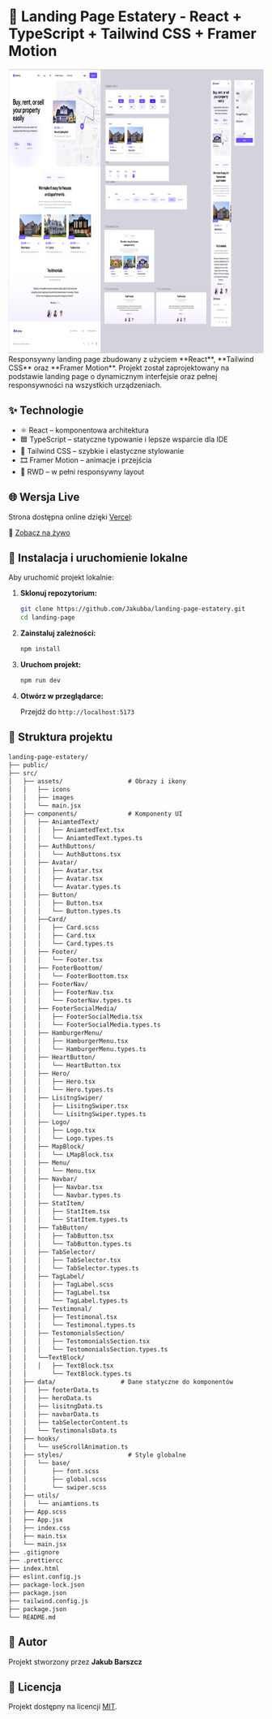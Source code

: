 # 🚀 Landing Page Estatery - React + TypeScript + Tailwind CSS + Framer Motion

<img src="./src/assets/images/design-project.png" width="890px" height="560px">
Responsywny landing page zbudowany z użyciem **React**, **Tailwind CSS** oraz **Framer Motion**. Projekt został zaprojektowany na podstawie landing page o dynamicznym interfejsie oraz pełnej responsywności na wszystkich urządzeniach.

## ✨ Technologie

- ⚛️ React – komponentowa architektura
- 🟦 TypeScript – statyczne typowanie i lepsze wsparcie dla IDE
- 💨 Tailwind CSS – szybkie i elastyczne stylowanie
- 🎞️ Framer Motion – animacje i przejścia
- 📱 RWD – w pełni responsywny layout

## 🌐 Wersja Live

Strona dostępna online dzięki [Vercel](https://vercel.com):

🔗 [Zobacz na żywo](https://landing-page-estatery-oljq.vercel.app/)

## 🔧 Instalacja i uruchomienie lokalne

Aby uruchomić projekt lokalnie:

1. **Sklonuj repozytorium:**

   ```bash
   git clone https://github.com/Jakubba/landing-page-estatery.git
   cd landing-page
   ```

2. **Zainstaluj zależności:**

   ```bash
   npm install
   ```

3. **Uruchom projekt:**

   ```bash
   npm run dev
   ```

4. **Otwórz w przeglądarce:**

   Przejdź do `http://localhost:5173`

## 📁 Struktura projektu

```
landing-page-estatery/
├── public/
├── src/
│   ├── assets/                  # Obrazy i ikony
│   │   ├── icons
│   │   ├── images
│   │   └── main.jsx
│   ├── components/              # Komponenty UI
│   │   ├── AniamtedText/
│   │   │   ├── AniamtedText.tsx
│   │   │   └── AniamtedText.types.ts
│   │   ├── AuthButtons/
│   │   │   └── AuthButtons.tsx
│   │   ├── Avatar/
│   │   │   ├── Avatar.tsx
│   │   │   ├── Avatar.tsx
│   │   │   └── Avatar.types.ts
│   │   ├── Button/
│   │   │   ├── Button.tsx
│   │   │   └── Button.types.ts
│   │   ├──Card/
│   │   │   ├── Card.scss
│   │   │   ├── Card.tsx
│   │   │   └── Card.types.ts
│   │   ├── Footer/
│   │   │   └── Footer.tsx
│   │   ├── FooterBoottom/
│   │   │   └── FooterBoottom.tsx
│   │   ├── FooterNav/
│   │   │   ├── FooterNav.tsx
│   │   │   └── FooterNav.types.ts
│   │   ├── FooterSocialMedia/
│   │   │   ├── FooterSocialMedia.tsx
│   │   │   └── FooterSocialMedia.types.ts
│   │   ├── HamburgerMenu/
│   │   │   ├── HamburgerMenu.tsx
│   │   │   └── HamburgerMenu.types.ts
│   │   ├── HeartButton/
│   │   │   └── HeartButton.tsx
│   │   ├── Hero/
│   │   │   ├── Hero.tsx
│   │   │   └── Hero.types.ts
│   │   ├── LisitngSwiper/
│   │   │   ├── LisitngSwiper.tsx
│   │   │   └── LisitngSwiper.types.ts
│   │   ├── Logo/
│   │   │   ├── Logo.tsx
│   │   │   └── Logo.types.ts
│   │   ├── MapBlock/
│   │   │   └── LMapBlock.tsx
│   │   ├── Menu/
│   │   │   └── Menu.tsx
│   │   ├── Navbar/
│   │   │   ├── Navbar.tsx
│   │   │   └── Navbar.types.ts
│   │   ├── StatItem/
│   │   │   ├── StatItem.tsx
│   │   │   └── StatItem.types.ts
│   │   ├── TabButton/
│   │   │   ├── TabButton.tsx
│   │   │   └── TabButton.types.ts
│   │   ├── TabSelector/
│   │   │   ├── TabSelector.tsx
│   │   │   └── TabSelector.types.ts
│   │   ├── TagLabel/
│   │   │   ├── TagLabel.scss
│   │   │   ├── TagLabel.tsx
│   │   │   └── TagLabel.types.ts
│   │   ├── Testimonal/
│   │   │   ├── Testimonal.tsx
│   │   │   └── Testimonal.types.ts
│   │   ├── TestomonialsSection/
│   │   │   ├── TestomonialsSection.tsx
│   │   │   └── TestomonialsSection.types.ts
│   │   └──TextBlock/
│   │   │   ├── TextBlock.tsx
│   │       └── TextBlock.types.ts
│   ├── data/                  # Dane statyczne do komponentów
│   │   ├── footerData.ts
│   │   ├── heroData.ts
│   │   ├── lisitngData.ts
│   │   ├── navbarData.ts
│   │   ├── tabSelectorContent.ts
│   │   └── TestimonalsData.ts
│   ├── hooks/
│   │   └── useScrollAnimation.ts
│   ├── styles/                  # Style globalne
│   │   └── base/
│   │       ├── font.scss
│   │       ├── global.scss
│   │       └── swiper.scss
│   ├── utils/
│   │   └── aniamtions.ts
│   ├── App.scss
│   ├── App.jsx
│   ├── index.css
│   ├── main.tsx
│   └── main.jsx
├── .gitignore
├── .prettiercc
├── index.html
├── eslint.config.js
├── package-lock.json
├── package.json
├── tailwind.config.js
├── package.json
└── README.md
```

## 👤 Autor

Projekt stworzony przez **Jakub Barszcz**

## 📝 Licencja

Projekt dostępny na licencji [MIT](LICENSE).
